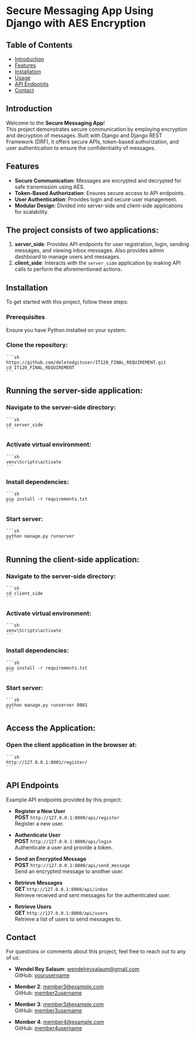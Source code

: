 # Secure Messaging App Using Django with AES Encryption


## Table of Contents
- [Introduction](#introduction)
- [Features](#features)
- [Installation](#installation)
- [Usage](#usage)
- [API Endpoints](#api-endpoints)
- [Contact](#contact)

## Introduction
Welcome to the **Secure Messaging App**!  
This project demonstrates secure communication by employing encryption and decryption of messages. Built with Django and Django REST Framework (DRF), it offers secure APIs, token-based authorization, and user authentication to ensure the confidentiality of messages.

## Features
- **Secure Communication**: Messages are encrypted and decrypted for safe transmission using AES.
- **Token-Based Authorization**: Ensures secure access to API endpoints.
- **User Authentication**: Provides login and secure user management.
- **Modular Design**: Divided into server-side and client-side applications for scalability.

## The project consists of two applications:
1. **server_side**: Provides API endpoints for user registration, login, sending messages, and viewing inbox messages. Also provides admin dashboard to manage users and messages.
2. **client_side**: Interacts with the `server_side` application by making API calls to perform the aforementioned actions.


## Installation
To get started with this project, follow these steps:

### Prerequisites 
Ensure you have Python installed on your system.

### Clone the repository:
    ```sh
    https://github.com/deletedgituser/IT120_FINAL_REQUIREMENT.git
    cd IT120_FINAL_REQUIREMENT
    ```

## Running the server-side application:

### Navigate to the server-side directory:
    ```sh
    cd server_side
    ```

### Activate virtual environment:
    ```sh
    venv\Scripts\activate
    ```

### Install dependencies:
    ```sh
    pip install -r requirements.txt
    ```

### Start server:
    ```sh
    python manage.py runserver
    ```


## Running the client-side application:

### Navigate to the server-side directory:
    ```sh
    cd client_side
    ```

### Activate virtual environment:
    ```sh
    venv\Scripts\activate
    ```

### Install dependencies:
    ```sh
    pip install -r requirements.txt
    ```

### Start server:
    ```sh
    python manage.py runserver 8001
    ```


## Access the Application:
### Open the client application in the browser at:
    ```sh
    http://127.0.0.1:8001/register/
    ```


## API Endpoints
Example API endpoints provided by this project:

- **Register a New User**  
  **POST** `http://127.0.0.1:8000/api/register`  
  Register a new user.

- **Authenticate User**  
  **POST** `http://127.0.0.1:8000/api/login`  
  Authenticate a user and provide a token.

- **Send an Encrypted Message**  
  **POST** `http://127.0.0.1:8000/api/send_message`  
  Send an encrypted message to another user.

- **Retrieve Messages**  
  **GET** `http://127.0.0.1:8000/api/inbox`  
  Retrieve received and sent messages for the authenticated user.

- **Retrieve Users**  
  **GET** `http://127.0.0.1:8000/api/users`  
  Retrieve a list of users to send messages to.


## Contact
For questions or comments about this project, feel free to reach out to any of us:

- **Wendel Rey Salaum**: [wendelreysalaum@gmail.com](mailto:wendelreysalaum@gmail.com)  
  GitHub: [yourusername](https://github.com/yourusername)

- **Member 2**: [member3@example.com](mailto:member2@example.com)  
  GitHub: [member2username](https://github.com/member2username)

- **Member 3**: [member3@example.com](mailto:member3@example.com)  
  GitHub: [member3username](https://github.com/member3username)

- **Member 4**: [member4@example.com](mailto:member4@example.com)  
  GitHub: [member4username](https://github.com/member4username)
